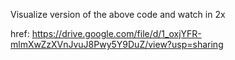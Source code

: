 Visualize version of the above code and watch in 2x

href: https://drive.google.com/file/d/1_oxjYFR-mlmXwZzXVnJvuJ8Pwy5Y9DuZ/view?usp=sharing
